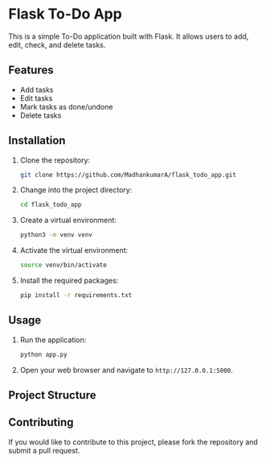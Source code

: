 # Flask To-Do App

This is a simple To-Do application built with Flask. It allows users to add, edit, check, and delete tasks.

## Features

- Add tasks
- Edit tasks
- Mark tasks as done/undone
- Delete tasks

## Installation

1. Clone the repository:
    ```bash
    git clone https://github.com/MadhankumarA/flask_todo_app.git
    ```
2. Change into the project directory:
    ```bash
    cd flask_todo_app
    ```
3. Create a virtual environment:
    ```bash
    python3 -m venv venv
    ```
4. Activate the virtual environment:
    ```bash
    source venv/bin/activate
    ```
5. Install the required packages:
    ```bash
    pip install -r requirements.txt
    ```

## Usage

1. Run the application:
    ```bash
    python app.py
    ```
2. Open your web browser and navigate to `http://127.0.0.1:5000`.

## Project Structure


## Contributing

If you would like to contribute to this project, please fork the repository and submit a pull request.
